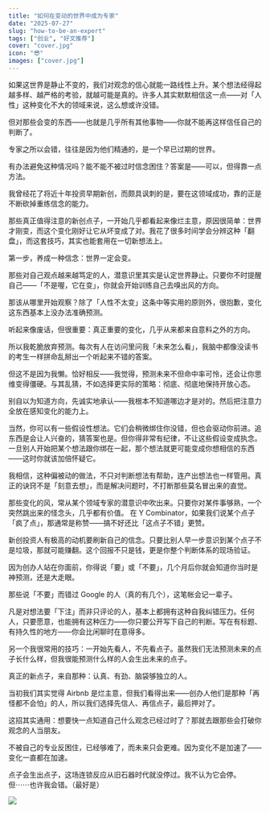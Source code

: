 ```yaml
---
title: "如何在变动的世界中成为专家"
date: "2025-07-27"
slug: "how-to-be-an-expert"
tags: ["创业", "好文推荐"]
cover: "cover.jpg"
icon: "😎"
images: ["cover.jpg"]
---
```

如果这世界是静止不变的，我们对观念的信心就能一路线性上升。某个想法经得起越多样、越严格的考验，就越可能是真的。许多人其实默默相信这一点——对「人性」这种变化不大的领域来说，这么想或许没错。



但对那些会变的东西——也就是几乎所有其他事物——你就不能再这样信任自己的判断了。



专家之所以会错，往往是因为他们精通的，是一个早已过期的世界。



有办法避免这种情况吗？能不能不被过时信念困住？答案是——可以，但得靠一点方法。



我曾经花了将近十年投资早期新创，而颇具讽刺的是，要在这领域成功，靠的正是不断砍掉重练信念的能力。



那些真正值得注意的新创点子，一开始几乎都看起来像烂主意，原因很简单：世界才刚变，而这个变化刚好让它从坏变成了对。我花了很多时间学会分辨这种「翻盘」，而这套技巧，其实也能套用在一切新想法上。



第一步，养成一种信念：世界一定会变。



那些对自己观点越来越笃定的人，潜意识里其实是认定世界静止。只要你不时提醒自己——「不是喔，它在变」，你就会开始训练自己去嗅出风的方向。



那该从哪里开始观察？除了「人性不太变」这条中等实用的原则外，很抱歉，变化这东西基本上没办法准确预测。



听起来像废话，但很重要：真正重要的变化，几乎从来都来自意料之外的方向。



所以我乾脆放弃预测。每次有人在访问里问我「未来怎么看」，我脑中都像没读书的考生一样拼命乱掰出一个听起来不错的答案。



但这不是因为我懒。恰好相反——我觉得，预测未来不但命中率可怜，还会让你思维变得僵硬。与其乱猜，不如选择更实际的策略：彻底、彻底地保持开放心态。



别自以为知道方向，先诚实地承认——我根本不知道哪边才是对的。然后把注意力全放在感知变化的能力上。



当然，你可以有一些假设性想法。它们会稍微绑住你没错，但也会驱动你前进。追东西是会让人兴奋的，猜答案也是。但你得非常有纪律，不让这些假设变成执念。
一旦别人开始把某个想法跟你绑在一起，那个想法就更可能变成你想相信的东西——这时你就该加倍怀疑它。



我相信，这种偏被动的做法，不只对判断想法有帮助，连产出想法也一样管用。真正的诀窍不是「刻意去想」，而是解决问题时，不打断那些莫名冒出来的直觉。



那些变化的风，常从某个领域专家的潜意识中吹出来。只要你对某件事够熟，一个突然跳出来的怪念头，几乎都有价值。
在 Y Combinator，如果我们说某个点子「疯了点」，那通常是称赞——搞不好还比「这点子不错」更赞。



新创投资人有极高的动机要刷新自己的信念。只要比别人早一步意识到某个点子不是垃圾，那就可能赚翻。这个回报不只是钱，更是你整个判断体系的现场验证。



因为创办人站在你面前，你得说「要」或「不要」，几个月后你就会知道你当时是神预测，还是大走眼。



那些说「不要」而错过 Google 的人（真的有几个），这笔帐会记一辈子。



凡是对想法要「下注」而非只评论的人，基本上都拥有这种自我纠错压力。任何人，只要愿意，也能拥有这种压力——你只要公开写下自己的判断。写在有标题、有持久性的地方——你会比闲聊时在意得多。



另一个我很常用的技巧：一开始先看人，不先看点子。虽然我们无法预测未来的点子长什么样，但我很能预测什么样的人会生出未来的点子。



真正的新点子，来自那种：认真、有劲、脑袋够独立的人。



当初我们其实觉得 Airbnb 是烂主意，但我们看得出来——创办人他们是那种「再怪都不会怕」的人，所以我们选择先信人、再信点子，最后押对了。



这招其实通用：想要快一点知道自己什么观念已经过时了？那就去跟那些会打破你观念的人当朋友。



不被自己的专业反困住，已经够难了，而未来只会更难。因为变化不是加速了——变化一直都在加速。



点子会生出点子，这场连锁反应从旧石器时代就没停过。我不认为它会停。
但⋯⋯也许我会错。（最好是）




![](https://prod-files-secure.s3.us-west-2.amazonaws.com/112d0858-5090-4d34-a606-b75eb8d65fd2/46476355-9cf3-4e99-9b7a-3531bc426380/1000202064.png?X-Amz-Algorithm=AWS4-HMAC-SHA256&X-Amz-Content-Sha256=UNSIGNED-PAYLOAD&X-Amz-Credential=ASIAZI2LB466YLRP5OJF%2F20251012%2Fus-west-2%2Fs3%2Faws4_request&X-Amz-Date=20251012T103243Z&X-Amz-Expires=3600&X-Amz-Security-Token=IQoJb3JpZ2luX2VjEIL%2F%2F%2F%2F%2F%2F%2F%2F%2F%2FwEaCXVzLXdlc3QtMiJHMEUCIQC2xSM7ywSdR7RSuDx15mvM2KrheTGxWPXpZJK%2FuecZcwIgc04QT%2BE6swj6%2Bi71lGadp8vV8Z1r03Ya5ncn5gm8l0wq%2FwMIKxAAGgw2Mzc0MjMxODM4MDUiDBiS3FLXAW7Up7DArircA0yB1ZZrzx8LKSXBw45I06OisIz%2FoTd6nHu5BU%2BM2pTnmn%2BP7TDCvKzvIfKuIIhu6syQwUw8XELaQGilRzTym9ttgdeVAgH7BseXKH3mixqnacKR0AZUFWmVk%2FnJfqiQa8or2SWVzsUUTptdwuCA9oBkLn2DUVx16LuiDS6yJHW8IkVENz1dHe%2BLqJpr%2BokfYhb5J3kYNExzS5VVS5Pmhj9tOv02BAoog8ei%2B8sazT0Ax4Sirh51G64MIItX7T0lP6owGOdy%2FDmOGOzXVT3R%2BUg%2Fx7NeiS5qWYy12NnS56gHcuMIW6EBZCWiGasMyDNHwzjfiQ0y0RarSlrj8zka%2BKro1L5Yo%2FmHIJA0Yg3Xx6DxAQVm69X63bLQ4NxmNV5i73IvlIonXXzzmMWea6cEmiyCJnFlyQZDYWnWpad1u%2BBd%2BAooC8ZGuk%2BhnoIp6t8D0SbTYOpNoDuimLj4FXseZPVG%2BBwD2UpL44Fvs08HdBHqA5LQBYIzCjNl81eRCWld6e6HLs3CVLm%2FBpwzv6kLvz%2FTWXcnhL%2BTiODvtHltUVIU2Hx75Rtr4uQJAcQS1UJDpGA2eTrbdcK%2F7rFzuutQjjpBYQ2126VCReOw0CeaymbbwIjqMTaW2BiIEGW4MKnnrccGOqUBW9eWRLKVe5tH0daEM%2F398RKrXP8JGgeb1Kr8a6CuB9%2Fgb7L45Ay9qtvlNf7%2F6IWVbQ6Gz7SkBKkNVJlCyEm0Dea5pzm9fz8dQYlYboTaiCNotoOBVtliWTDnr62lwkRZ%2FMXUA1mscnZuW0hCYBkxwS%2BofGQrxQ8FsdqVJT2Dv1DrCkCtZq94WPSp%2ByIqhkLYfBB67KL56MaIg9sZLxh9ru7y6a%2Bz&X-Amz-Signature=8f6919fbead95419572490d300c747d1a054a2f9b1a8b0b29a0d834fb77da1b0&X-Amz-SignedHeaders=host&x-amz-checksum-mode=ENABLED&x-id=GetObject)

